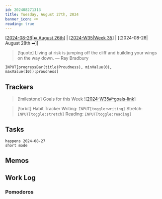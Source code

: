 ```yaml
---
id: 202408271313
title: Tuesday, August 27th, 2024
banner_icon: 🗝️
reading: true
---
```


[[2024-08-26|⬅ August 26th]] | [[2024-W35|Week 35]] | [[2024-08-28| August 28th ➡]]

> [!quote] Living at risk is jumping off the cliff and building your wings on the way down.
> — Ray Bradbury

```meta-bind
INPUT[progressBar(title(Proudness), minValue(0), maxValue(10)):proudness]
```

## Trackers

> [!milestone] Goals for this Week
> ![[2024-W35#^goals-link]]

> [!orbit] Habit Tracker
> Writing: `INPUT[toggle:writing]` Stretch: `INPUT[toggle:stretch]` Reading: `INPUT[toggle:reading]`

## Tasks

```tasks
happens 2024-08-27
short mode
```

## Memos

## Work Log

### Pomodoros

[//begin]: # "Autogenerated link references for markdown compatibility"
[2024-08-26|⬅ August 26th]: 2024-08-26 "Monday, August 26th, 2024"
[2024-W35|Week 35]: <../../24.00 Weeks/2024-W35> "Week 35 of 2024"
[2024-W35#^goals-link]: <../../24.00 Weeks/2024-W35> "Week 35 of 2024"
[//end]: # "Autogenerated link references"